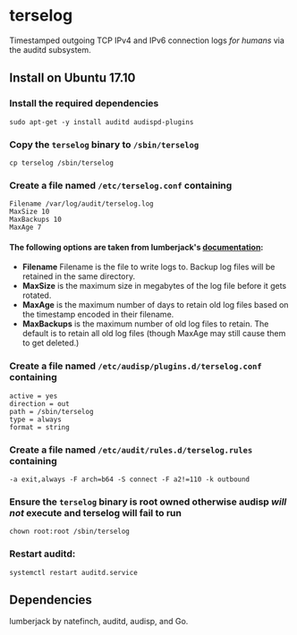 # terselog
Timestamped outgoing TCP IPv4 and IPv6 connection logs *for humans* via the auditd subsystem.

## Install on Ubuntu 17.10
### Install the required dependencies
```
sudo apt-get -y install auditd audispd-plugins
```
### Copy the `terselog` binary to `/sbin/terselog`
```
cp terselog /sbin/terselog
```
### Create a file named `/etc/terselog.conf` containing
```
Filename /var/log/audit/terselog.log
MaxSize 10
MaxBackups 10
MaxAge 7
```
#### The following options are taken from lumberjack's [documentation](https://godoc.org/github.com/natefinch/lumberjack#Logger):
- **Filename** Filename is the file to write logs to.  Backup log files will be retained in the same directory.
- **MaxSize** is the maximum size in megabytes of the log file before it gets rotated.
- **MaxAge** is the maximum number of days to retain old log files based on the timestamp encoded in their filename.
- **MaxBackups** is the maximum number of old log files to retain.  The default is to retain all old log files (though MaxAge may still cause them to get deleted.)

### Create a file named `/etc/audisp/plugins.d/terselog.conf` containing
```
active = yes
direction = out
path = /sbin/terselog
type = always
format = string
```
### Create a file named `/etc/audit/rules.d/terselog.rules` containing
```
-a exit,always -F arch=b64 -S connect -F a2!=110 -k outbound
```
### Ensure the `terselog` binary is root owned otherwise audisp *will not* execute and terselog will fail to run
```
chown root:root /sbin/terselog
```
### Restart auditd:
```
systemctl restart auditd.service
```
## Dependencies
lumberjack by natefinch, auditd, audisp, and Go.